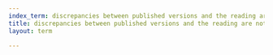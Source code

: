 ```yaml
---
index_term: discrepancies between published versions and the reading are noted here
title: discrepancies between published versions and the reading are noted here
layout: term

---
```

